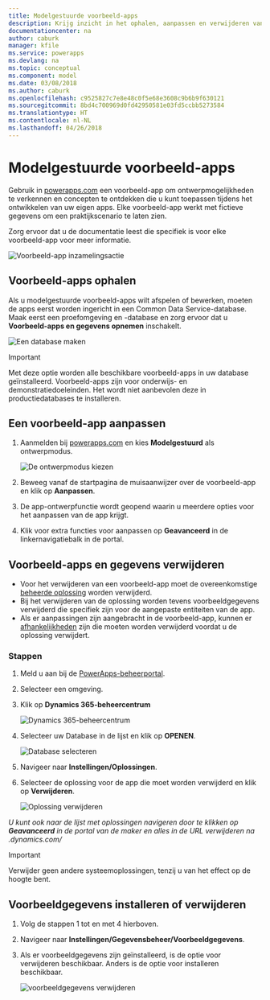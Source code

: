 ```yaml
---
title: Modelgestuurde voorbeeld-apps
description: Krijg inzicht in het ophalen, aanpassen en verwijderen van modelgestuurde voorbeeld-apps.
documentationcenter: na
author: caburk
manager: kfile
ms.service: powerapps
ms.devlang: na
ms.topic: conceptual
ms.component: model
ms.date: 03/08/2018
ms.author: caburk
ms.openlocfilehash: c9525827c7e8e48c0f5e68e3608c9b6b9f630121
ms.sourcegitcommit: 8bd4c700969d0fd42950581e03fd5ccbb5273584
ms.translationtype: HT
ms.contentlocale: nl-NL
ms.lasthandoff: 04/26/2018
---
```

# <a name="model-driven-sample-apps"></a>Modelgestuurde voorbeeld-apps

Gebruik in [powerapps.com](https://powerapps.com) een voorbeeld-app om ontwerpmogelijkheden te verkennen en concepten te ontdekken die u kunt toepassen tijdens het ontwikkelen van uw eigen apps. Elke voorbeeld-app werkt met fictieve gegevens om een praktijkscenario te laten zien. 

Zorg ervoor dat u de documentatie leest die specifiek is voor elke voorbeeld-app voor meer informatie. 

![Voorbeeld-app inzamelingsactie](media/overview-model-driven-samples/fundraiser-app1.png)


## <a name="get-sample-apps"></a>Voorbeeld-apps ophalen

Als u modelgestuurde voorbeeld-apps wilt afspelen of bewerken, moeten de apps eerst worden ingericht in een Common Data Service-database. Maak eerst een proefomgeving en -database en zorg ervoor dat u **Voorbeeld-apps en gegevens opnemen** inschakelt.

![Een database maken](media/overview-model-driven-samples/create-database1.png)


> [!IMPORTANT]
> Met deze optie worden alle beschikbare voorbeeld-apps in uw database geïnstalleerd. Voorbeeld-apps zijn voor onderwijs- en demonstratiedoeleinden. Het wordt niet aanbevolen deze in productiedatabases te installeren. 

## <a name="customize-a-sample-app"></a>Een voorbeeld-app aanpassen

1. Aanmelden bij [powerapps.com](https://powerapps.com) en kies **Modelgestuurd** als ontwerpmodus. 

    ![De ontwerpmodus kiezen](media/overview-model-driven-samples/choose-design-mode.png)

2. Beweeg vanaf de startpagina de muisaanwijzer over de voorbeeld-app en klik op **Aanpassen**.
3. De app-ontwerpfunctie wordt geopend waarin u meerdere opties voor het aanpassen van de app krijgt. 
4. Klik voor extra functies voor aanpassen op **Geavanceerd** in de linkernavigatiebalk in de portal.

## <a name="remove-sample-apps-and-data"></a>Voorbeeld-apps en gegevens verwijderen 
- Voor het verwijderen van een voorbeeld-app moet de overeenkomstige [beheerde oplossing](https://docs.microsoft.com/dynamics365/customer-engagement/developer/uninstall-delete-solution) worden verwijderd. 
- Bij het verwijderen van de oplossing worden tevens voorbeeldgegevens verwijderd die specifiek zijn voor de aangepaste entiteiten van de app.
- Als er aanpassingen zijn aangebracht in de voorbeeld-app, kunnen er [afhankelijkheden](https://docs.microsoft.com/dynamics365/customer-engagement/developer/dependency-tracking-solution-components) zijn die moeten worden verwijderd voordat u de oplossing verwijdert.

### <a name="steps"></a>Stappen
1. Meld u aan bij de [PowerApps-beheerportal](https://admin.powerapps.com).

2. Selecteer een omgeving.

3. Klik op **Dynamics 365-beheercentrum** 

    ![Dynamics 365-beheercentrum](media/overview-model-driven-samples/admin-center.png)

4. Selecteer uw Database in de lijst en klik op **OPENEN**.

    ![Database selecteren](media/overview-model-driven-samples/select-database.png)

5. Navigeer naar **Instellingen/Oplossingen**.

6. Selecteer de oplossing voor de app die moet worden verwijderd en klik op **Verwijderen**.

    ![Oplossing verwijderen](media/overview-model-driven-samples/delete-solution.png)

*U kunt ook naar de lijst met oplossingen navigeren door te klikken op **Geavanceerd** in de portal van de maker en alles in de URL verwijderen na .dynamics.com/*

> [!IMPORTANT]
> Verwijder geen andere systeemoplossingen, tenzij u van het effect op de hoogte bent.

## <a name="install-or-uninstall-sample-data"></a>Voorbeeldgegevens installeren of verwijderen
1. Volg de stappen 1 tot en met 4 hierboven.
2. Navigeer naar **Instellingen/Gegevensbeheer/Voorbeeldgegevens**.
3. Als er voorbeeldgegevens zijn geïnstalleerd, is de optie voor verwijderen beschikbaar. Anders is de optie voor installeren beschikbaar. 

    ![voorbeeldgegevens verwijderen](media/overview-model-driven-samples/remove-sample-data.png)




